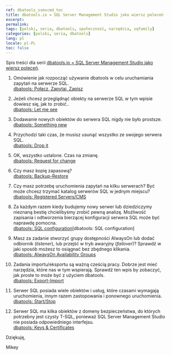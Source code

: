 ```yaml
---
ref: dbatools_ssmscmd_toc
title: dbatools.io = SQL Server Management Studio jako wiersz poleceń - spis treści
excerpt:
permalink: 
tags: [polski, seria, dbatools, społeczność, narzędzia, sqfamily]
categories: [polski, seria, dbatools]
lang: pl
locale: pl-PL
toc: false
---
```

Spis treści dla serii [dbatools.io = SQL Server Management Studio jako wiersz poleceń](/2020-07-01-dbatools-io-sql-server-management-studio-jako-wiersz-polecen-polacz-zapytaj-zapisz).


1. Omówienie jak rozpocząć używanie dbatools w celu uruchamiania zapytań na serwerze SQL.  
[dbatools: Połącz, Zapytaj, Zapisz](/2020-07-01-dbatools-io-sql-server-management-studio-jako-wiersz-polecen-polacz-zapytaj-zapisz)

2. Jeżeli chcesz przeglądnąć obiekty na serwerze SQL w tym wpisie dowiesz się, jak to zrobić..  
[dbatools: Let me see](https://www.bronowski.it/blog/2020/07/dbatools-io-command-line-sql-server-management-studio-let-me-see/)

3. Dodawanie nowych obiektów do serwera SQL nigdy nie było prostsze.  
[dbatools: Something new](https://www.bronowski.it/blog/2020/07/dbatools-io-command-line-sql-server-management-studio-something-new/)

4. Przychodzi taki czas, że musisz usunąć wszystko ze swojego serwera SQL.  
[dbatools: Drop it](https://www.bronowski.it/blog/2020/07/dbatools-io-command-line-sql-server-management-studio-drop-it/)

5. OK, wszystko ustalone. Czas na zmianę.  
[dbatools: Request for change](https://www.bronowski.it/blog/2020/07/dbatools-io-command-line-sql-server-management-studio-request-for-change/)

6. Czy masz kopię zapasową?  
[dbatools: Backup-Restore](https://www.bronowski.it/blog/2020/08/dbatools-io-command-line-sql-server-management-studio-backup-restore/)

7. Czy masz potrzebę uruchomienia zapytań na kilku serwerach? Być może chcesz trzymać katalog serwerów SQL w jednym miejscu?
[dbatools: Registered Servers/CMS](https://www.bronowski.it/blog/2020/08/dbatools-io-command-line-sql-server-management-studio-registered-servers-cms/)

8. Za każdym razem kiedy budujemy nowy serwer lub dziedziczymy nieznaną bestię chcielibyśmy zrobić pewną analizę. Możliwość zapisania i odtworzenia bierzącej konfiguracji serwera SQL może być naprawdę pomocna.  
[dbatools: SQL configuration](https://www.bronowski.it/blog/2020/08/dbatools-io-command-line-sql-server-management-studio-sql-configuration/)[dbatools: SQL configuration]

9. Masz za zadanie stworzyć grupy dostępności AlwaysOn lub dodać odbiornik (*listener*), lub przejść w tryb awaryjny (*failover*)? Sprawdź w jaki sposób możesz to osiągnać bez zbędnego klikania.  
[dbatools: AlwaysOn Availability Groups](https://www.bronowski.it/blog/2020/08/dbatools-io-command-line-sql-server-management-studio-alwayson-availability-groups/)

10. Zadania importu/eksportu są ważną cześcią pracy. Dobrze jest mieć narzędzia, które nas w tym wspierają. Sprawdź ten wpis by zobaczyć, jak proste to może być z użyciem dbatools.  
[dbatools: Export-Import](https://www.bronowski.it/blog/2020/09/dbatools-io-command-line-sql-server-management-studio-export-import/)

11. Serwer SQL posiada wiele obiektów i usług, które czasami wymagają uruchomienia, innym razem zastopowania i ponownego uruchomienia.  
[dbatools: Start/Stop](https://www.bronowski.it/blog/2020/09/dbatools-io-command-line-sql-server-management-studio-start-stop/)

12. Serwer SQL ma kilka obiektów z domeny bezpieczeństwa, do których potrzebny jest czysty T-SQL, ponieważ SQL Server Management Studio nie posiada odpowiedniego interfejsu.  
[dbatools: Keys & Certificates](https://www.bronowski.it/blog/2020/09/dbatools-io--command-line-sql-server-management-studio-keys-certificates/)

Dziękuję,

Mikey
